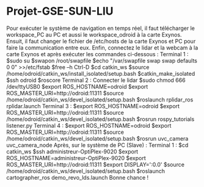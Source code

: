 # Projet-GSE-SUN-LIU
Pour exécuter le système de navigation en temps réel, il faut télécharger le workspace_PC au PC et aussi le workspace_odroid à la carte Exynos.
Ensuit, il faut changer le fichier de /etc/hosts de la carte Exynos et PC pour faire la communication entre eux.
Enfin, connectez le lidar et la webcam à la carte Exynos et après exécuter les commandes ci-dessous :
Terminal 1 :
   $sudo su
   $swapon /root/swapfile
   $echo "/var/swapfile swap swap defaults 0 0" >>/etc/fstab
   $free –h
   Ctrl-D
   $cd catkin_ws
   $source /home/odroid/catkin_ws/install_isolated/setup.bash
   $catkin_make_isolated
   $ssh odroid
   $roscore
Terminal 2 :
   Connecter le lidar
   $sudo chmod 666 /dev/ttyUSB0
   $export ROS_HOSTNAME=odroid
   $export ROS_MASTER_URI=http://odroid:11311
   $source /home/odroid/catkin_ws/devel_isolated/setup.bash
   $roslaunch rplidar_ros rplidar.launch
Terminal 3 :
   $export ROS_HOSTNAME=odroid
   $export ROS_MASTER_URI=http://odroid:11311
   $source /home/odroid/catkin_ws/devel_isolated/setup.bash
   $rosrun rospy_tutorials listener.py
Terminal 4 :
   $export ROS_HOSTNAME=odroid
   $export ROS_MASTER_URI=http://odroid:11311
   $source /home/odroid/catkin_ws/devel_isolated/setup.bash
   $rosrun uvc_camera uvc_camera_node
Après, sur le système de PC (Slave) :
Terminal 1 :
   $cd catkin_ws
   $ssh administreur-OptiPlex-9020
   $export ROS_HOSTNAME=administreur-OptiPlex-9020
   $export ROS_MASTER_URI=http://odroid:11311
   $export DISPLAY=':0.0'
   $source /home/odroid/catkin_ws/devel_isolated/setup.bash
   $roslaunch cartographer_ros demo_revo_lds.launch
Bonne chance !
